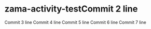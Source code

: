 # zama-activity-testCommit 2 line
Commit 3 line
Commit 4 line
Commit 5 line
Commit 6 line
Commit 7 line
